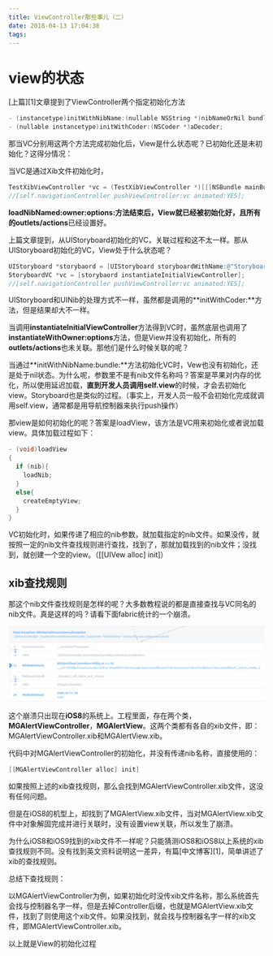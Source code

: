 ```yaml
---
title: ViewController那些事儿（二）
date: 2018-04-13 17:04:38
tags:
---
```


# view的状态

[上篇][1]文章提到了ViewController两个指定初始化方法

```objective-c
- (instancetype)initWithNibName:(nullable NSString *)nibNameOrNil bundle:(nullable NSBundle *)nibBundleOrNil;
- (nullable instancetype)initWithCoder:(NSCoder *)aDecoder;
```

那当VC分别用这两个方法完成初始化后，View是什么状态呢？已初始化还是未初始化？这得分情况：

当VC是通过Xib文件初始化时，

```objective-c
TestXibViewController *vc = (TestXibViewController *)[[[NSBundle mainBundle] loadNibNamed:@"TestXibViewController" owner:nil options:nil] firstObject];
//[self.navigationController pushViewController:vc animated:YES];
```

**loadNibNamed:owner:options:**方法结束后，View就已经被初始化好，且所有的**outlets/actions**已经设置好。

上篇文章提到，从UIStoryboard初始化的VC，关联过程和这不太一样。那从UIStoryboard初始化的VC，View处于什么状态呢？

```objective-c
UIStoryboard *storybaord = [UIStoryboard storyboardWithName:@"StoryboardVC" bundle:nil];
StoryboardVC *vc = [storybaord instantiateInitialViewController];
//[self.navigationController pushViewController:vc animated:YES];
```

UIStoryboard和UINib的处理方式不一样，虽然都是调用的**initWithCoder:**方法，但是结果却大不一样。

当调用**instantiateInitialViewController**方法得到VC时，虽然底层也调用了**instantiateWithOwner:options**方法，但是View并没有初始化，所有的**outlets/actions**也未关联。那他们是什么时候关联的呢？

当通过**initWithNibName:bundle:**方法初始化VC时，Vew也没有初始化，还是处于nil状态。为什么呢，参数里不是有nib文件名称吗？答案是苹果对内存的优化，所以使用延迟加载，**直到开发人员调用self.view**的时候，才会去初始化view。Storyboard也是类似的过程。（事实上，开发人员一般不会初始化完成就调用self.view，通常都是用导航控制器来执行push操作）

那view是如何初始化的呢？答案是loadView，该方法是VC用来初始化或者说加载view。具体加载过程如下：

```objective-c
- (void)loadView
{
  if (nib){ 
    loadNib;
  }
  else{
    createEmptyView;
  }
}
```

VC初始化时，如果传递了相应的nib参数，就加载指定的nib文件。如果没传，就按照一定的nib文件查找规则进行查找，找到了，那就加载找到的nib文件；没找到，就创建一个空的view。（[[UIVew alloc] init]）

## xib查找规则

那这个nib文件查找规则是怎样的呢？大多数教程说的都是直接查找与VC同名的nib文件。真是这样的吗？请看下面fabric统计的一个崩溃。

<img src="https://github.com/caterpillarFly/blogImages/blob/master/MGAlertViewControllerCrash.png?raw=true"/>

这个崩溃只出现在**iOS8**的系统上。工程里面，存在两个类，**MGAlertViewController**，**MGAlertView**。这两个类都有各自的xib文件，即：MGAlertViewController.xib和MGAlertView.xib。

代码中对MGAlertViewController的初始化，并没有传递nib名称，直接使用的：

```objective-c
[[MGAlertViewController alloc] init]
```

如果按照上述的xib查找规则，那么会找到MGAlertViewController.xib文件，这没有任何问题。

但是在iOS8的机型上，却找到了MGAlertView.xib文件，当对MGAlertView.xib文件中对象解固完成并进行关联时，没有设置view关联，所以发生了崩溃。

为什么iOS8和iOS9找到的xib文件不一样呢？只能猜测iOS8和iOS8以上系统的xib查找规则不同。没有找到英文资料说明这一差异，有篇[中文博客][1]，简单讲述了xib的查找规则。

总结下查找规则：

以MGAlertViewController为例，如果初始化时没传xib文件名称，那么系统首先会找与控制器名字一样，但是去掉Controller后缀，也就是MGAlertView.xib文件，找到了则使用这个xib文件。如果没找到，就会找与控制器名字一样的xib文件，即MGAlertViewController.xib。

以上就是View的初始化过程